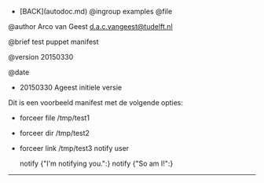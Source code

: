 - \[BACK\](autodoc.md)
 @ingroup examples
 @file

 @author Arco van Geest <d.a.c.vangeest@tudelft.nl>

 @brief test puppet manifest

 @version 20150330

 @date
 - 20150330 Ageest initiele versie

 Dit is een voorbeeld manifest met de volgende opties:
 - forceer file /tmp/test1
 - forceer dir /tmp/test2
 - forceer link /tmp/test3
 notify user

    notify {"I'm notifying you.":}
    notify {"So am I!":}

___
